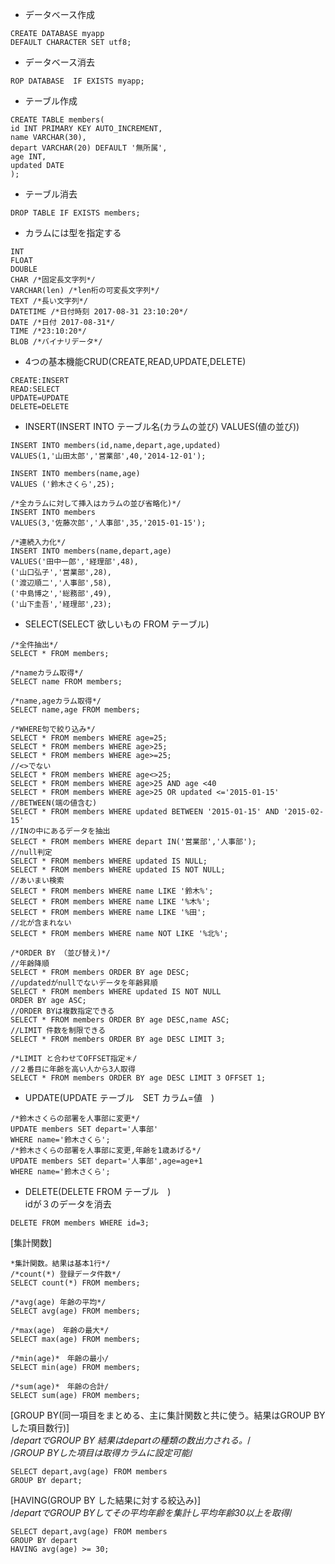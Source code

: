 * データベース作成
```
CREATE DATABASE myapp
DEFAULT CHARACTER SET utf8;
```
* データベース消去
```
ROP DATABASE  IF EXISTS myapp;
```
* テーブル作成
```
CREATE TABLE members(
id INT PRIMARY KEY AUTO_INCREMENT,
name VARCHAR(30),
depart VARCHAR(20) DEFAULT '無所属',
age INT,
updated DATE
);
```
* テーブル消去
```
DROP TABLE IF EXISTS members;
```
* カラムには型を指定する
```
INT
FLOAT
DOUBLE
CHAR /*固定長文字列*/
VARCHAR(len) /*len桁の可変長文字列*/
TEXT /*長い文字列*/
DATETIME /*日付時刻 2017-08-31 23:10:20*/
DATE /*日付 2017-08-31*/
TIME /*23:10:20*/
BLOB /*バイナリデータ*/
```
* 4つの基本機能CRUD(CREATE,READ,UPDATE,DELETE)
```
CREATE:INSERT
READ:SELECT
UPDATE=UPDATE
DELETE=DELETE
```
* INSERT(INSERT INTO テーブル名(カラムの並び) VALUES(値の並び))
```
INSERT INTO members(id,name,depart,age,updated)
VALUES(1,'山田太郎','営業部',40,'2014-12-01');
 
INSERT INTO members(name,age)
VALUES ('鈴木さくら',25);
 
/*全カラムに対して挿入はカラムの並び省略化)*/
INSERT INTO members
VALUES(3,'佐藤次郎','人事部',35,'2015-01-15');
 
/*連続入力化*/
INSERT INTO members(name,depart,age)
VALUES('田中一郎','経理部',48),
('山口弘子','営業部',28),
('渡辺順二','人事部',58),
('中島博之','総務部',49),
('山下圭吾','経理部',23);

```
* SELECT(SELECT 欲しいもの FROM テーブル)
```
/*全件抽出*/
SELECT * FROM members;
 
/*nameカラム取得*/
SELECT name FROM members;
 
/*name,ageカラム取得*/
SELECT name,age FROM members;
 
/*WHERE句で絞り込み*/
SELECT * FROM members WHERE age=25;
SELECT * FROM members WHERE age>25;
SELECT * FROM members WHERE age>=25;
//<>でない
SELECT * FROM members WHERE age<>25;
SELECT * FROM members WHERE age>25 AND age <40
SELECT * FROM members WHERE age>25 OR updated <='2015-01-15'
//BETWEEN(端の値含む)
SELECT * FROM members WHERE updated BETWEEN '2015-01-15' AND '2015-02-15'
//INの中にあるデータを抽出
SELECT * FROM members WHERE depart IN('営業部','人事部');
//null判定
SELECT * FROM members WHERE updated IS NULL;
SELECT * FROM members WHERE updated IS NOT NULL;
//あいまい検索
SELECT * FROM members WHERE name LIKE '鈴木%';
SELECT * FROM members WHERE name LIKE '%木%';
SELECT * FROM members WHERE name LIKE '%田';
//北が含まれない
SELECT * FROM members WHERE name NOT LIKE '%北%';
 
/*ORDER BY （並び替え)*/
//年齢降順
SELECT * FROM members ORDER BY age DESC;
//updatedがnullでないデータを年齢昇順
SELECT * FROM members WHERE updated IS NOT NULL
ORDER BY age ASC;
//ORDER BYは複数指定できる
SELECT * FROM members ORDER BY age DESC,name ASC;
//LIMIT 件数を制限できる
SELECT * FROM members ORDER BY age DESC LIMIT 3;
 
/*LIMIT と合わせてOFFSET指定＊/
//２番目に年齢を高い人から3人取得
SELECT * FROM members ORDER BY age DESC LIMIT 3 OFFSET 1;
```
* UPDATE(UPDATE テーブル　SET カラム=値　)
```
/*鈴木さくらの部署を人事部に変更*/
UPDATE members SET depart='人事部'
WHERE name='鈴木さくら';
/*鈴木さくらの部署を人事部に変更,年齢を1歳あげる*/
UPDATE members SET depart='人事部',age=age+1
WHERE name='鈴木さくら';
```
* DELETE(DELETE FROM テーブル　)  
idが３のデータを消去
```
DELETE FROM members WHERE id=3;
```
[集計関数]
```
*集計関数。結果は基本1行*/
/*count(*) 登録データ件数*/
SELECT count(*) FROM members;
 
/*avg(age) 年齢の平均*/
SELECT avg(age) FROM members;
 
/*max(age)　年齢の最大*/
SELECT max(age) FROM members;
 
/*min(age)*　年齢の最小/
SELECT min(age) FROM members;
 
/*sum(age)*　年齢の合計/
SELECT sum(age) FROM members;
```
[GROUP BY(同一項目をまとめる、主に集計関数と共に使う。結果はGROUP BYした項目数行)]  
/*departでGROUP BY 結果はdepartの種類の数出力される。*/  
/*GROUP BYした項目は取得カラムに設定可能*/
```
SELECT depart,avg(age) FROM members 
GROUP BY depart;
```
[HAVING(GROUP BY した結果に対する絞込み)]  
/*departでGROUP BYしてその平均年齢を集計し平均年齢30以上を取得*/
```
SELECT depart,avg(age) FROM members 
GROUP BY depart
HAVING avg(age) >= 30;
```
